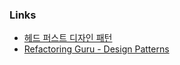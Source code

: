 ### Links
- [헤드 퍼스트 디자인 패턴](https://product.kyobobook.co.kr/detail/S000001810483)
- [Refactoring Guru - Design Patterns](https://refactoring.guru/ko/design-patterns)